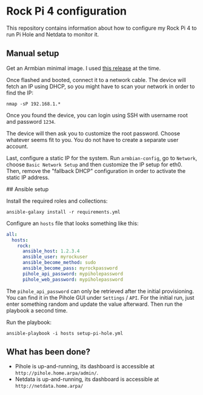# Rock Pi 4 configuration

This repository contains information about how to configure my Rock Pi 4 to run Pi Hole and Netdata to monitor it.

## Manual setup

Get an Armbian minimal image. I used [this release](https://github.com/armbian/community/releases/download/25.5.0-trunk.4/Armbian_community_25.5.0-trunk.4_Rockpi-4bplus_bookworm_current_6.12.12_minimal.img.xz) at the time.

Once flashed and booted, connect it to a network cable. The device will fetch an IP using DHCP, so you might have to scan your network in order to find the IP:

```
nmap -sP 192.168.1.*
```

Once you found the device, you can login using SSH with username root and password `1234`.

The device will then ask you to customize the root password. Choose whatever seems fit to you. You do not have to create a separate user account.

Last, configure a static IP for the system. Run `armbian-config`, go to `Network`, choose `Basic Network Setup` and then customize the IP setup for eth0. Then, remove the "fallback DHCP" configuration in order to activate the static IP address.

## Ansible setup

Install the required roles and collections:

```
ansible-galaxy install -r requirements.yml
```

Configure an `hosts` file that looks something like this:

```yaml
all:
  hosts:
    rock:
      ansible_host: 1.2.3.4
      ansible_user: myrockuser
      ansible_become_method: sudo
      ansible_become_pass: myrockpassword
      pihole_api_password: mypiholepassword
      pihole_web_password: mypiholepassword
```

The `pihole_api_password` can only be retrieved after the initial provisioning. You can find it in the Pihole GUI under `Settings` / `API`. For the initial run, just enter something random and update the value afterward. Then run the playbook a second time.

Run the playbook:

```
ansible-playbook -i hosts setup-pi-hole.yml
```

## What has been done?

* Pihole is up-and-running, its dashboard is accessible at `http://pihole.home.arpa/admin/`.
* Netdata is up-and-running, its dashboard is accessible at `http://netdata.home.arpa/`

